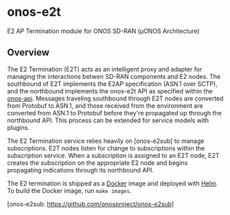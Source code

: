# onos-e2t

E2 AP Termination module for ONOS SD-RAN (µONOS Architecture)

## Overview

The E2 Termination (E2T) acts as an intelligent proxy and adapter for managing the interactions betwen SD-RAN components and E2 nodes. The southbound of E2T implements the E2AP specification (ASN.1 over SCTP), and the northbound implements the onos-e2t API as specified within the [onos-api]. Messages traveling southbound through E2T nodes are converted from Protobuf to ASN.1, and those received from the environment are converted from ASN.1 to Protobuf before they're propagated up through the northbound API. This process can be extended for service models with plugins.

The E2 Termination service relies heavily on [onos-e2sub] to manage subscriptions. E2T nodes listen for change to subscriptions within the subscription service. When a subscription is assigned to an E2T node, E2T creates the subscription on the appropriate E2 node and begins propagating indications through its northbound API.

The E2 termination is shipped as a [Docker] image and deployed with [Helm]. To build the Docker image, run `make images`.

[onos-api]: https://github.com/onosproject/onos-api
[Docker]: https://www.docker.com/
[Helm]: https://helm.sh
[onos-e2sub: https://github.com/onosproject/onos-e2sub]
